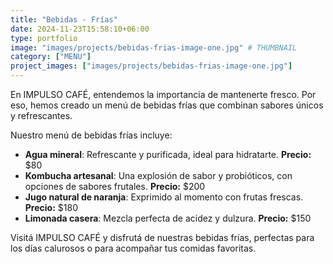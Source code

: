 ```yaml
---
title: "Bebidas - Frías"
date: 2024-11-23T15:58:10+06:00
type: portfolio
image: "images/projects/bebidas-frias-image-one.jpg" # THUMBNAIL
category: ["MENU"]
project_images: ["images/projects/bebidas-frias-image-one.jpg"]
---
```


En IMPULSO CAFÉ, entendemos la importancia de mantenerte fresco. Por eso, hemos creado un menú de bebidas frías que combinan sabores únicos y refrescantes.

Nuestro menú de bebidas frías incluye:

- **Agua mineral**: Refrescante y purificada, ideal para hidratarte. **Precio:** $80
- **Kombucha artesanal**: Una explosión de sabor y probióticos, con opciones de sabores frutales. **Precio:** $200
- **Jugo natural de naranja**: Exprimido al momento con frutas frescas. **Precio:** $180
- **Limonada casera**: Mezcla perfecta de acidez y dulzura. **Precio:** $150

Visitá IMPULSO CAFÉ y disfrutá de nuestras bebidas frías, perfectas para los días calurosos o para acompañar tus comidas favoritas.
